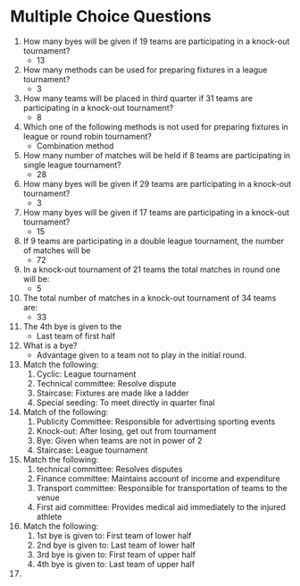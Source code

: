 # Multiple Choice Questions 
1. How many byes will be given if 19 teams are participating in a knock-out tournament? 
    - 13 
2. How many methods can be used for preparing fixtures in a league tournament? 
    - 3 
3. How many teams will be placed in third quarter if 31 teams are participating in a knock-out tournament? 
    - 8 
4. Which one of the following methods is not used for preparing fixtures in league or round robin tournament? 
    - Combination method 
5. How many number of matches will be held if 8 teams are participating in single league tournament? 
    - 28 
6. How many byes will be given if 29 teams are participating in a knock-out tournament? 
    - 3 
7. How many byes will be given if 17 teams are participating in a knock-out tournament? 
    - 15 
8. If 9 teams are participating in a double league tournament, the number of matches will be 
    - 72 
9. In a knock-out tournament of 21 teams the total matches in round one will be: 
    - 5 
10. The total number of matches in a knock-out tournament of 34 teams are: 
    - 33 
11. The 4th bye is given to the 
    - Last team of first half 
12. What is a bye? 
    - Advantage given to a team not to play in  the initial round.
13. Match the following: 
    1. Cyclic: League tournament 
    2. Technical committee: Resolve dispute 
    3. Staircase: Fixtures are made like a ladder 
    4. Special seeding: To meet directly in quarter final 
14. Match of the following: 
    1. Publicity Committee: Responsible for advertising sporting events
    2. Knock-out: After losing, get out from tournament
    3. Bye: Given when teams are not in power of 2 
    4. Staircase: League tournament 
15. Match the following: 
    1. technical committee: Resolves disputes 
    2. Finance committee: Maintains account of income and expenditure
    3. Transport committee: Responsible for transportation of teams to the venue 
    4. First aid committee: Provides medical aid immediately to the injured athlete 
16. Match the following: 
    1. 1st bye is given to: First team of lower half 
    2. 2nd bye is given to: Last team of lower half 
    3. 3rd bye is given to: First team of upper half 
    3. 4th bye is given to: Last team of upper half
17. 
